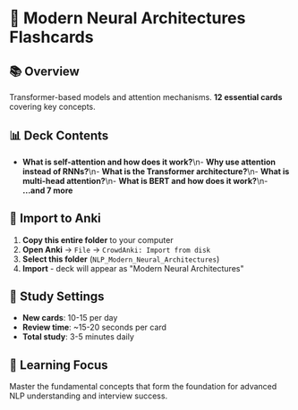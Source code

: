 # 🎯 Modern Neural Architectures Flashcards

## 📚 Overview
Transformer-based models and attention mechanisms. **12 essential cards** covering key concepts.

## 📊 Deck Contents
- **What is self-attention and how does it work?**\n- **Why use attention instead of RNNs?**\n- **What is the Transformer architecture?**\n- **What is multi-head attention?**\n- **What is BERT and how does it work?**\n- **...and 7 more**

## 🚀 Import to Anki
1. **Copy this entire folder** to your computer
2. **Open Anki** → `File` → `CrowdAnki: Import from disk`
3. **Select this folder** (`NLP_Modern_Neural_Architectures`)
4. **Import** - deck will appear as "Modern Neural Architectures"

## 📱 Study Settings
- **New cards**: 10-15 per day
- **Review time**: ~15-20 seconds per card
- **Total study**: 3-5 minutes daily

## 🎯 Learning Focus
Master the fundamental concepts that form the foundation for advanced NLP understanding and interview success.
